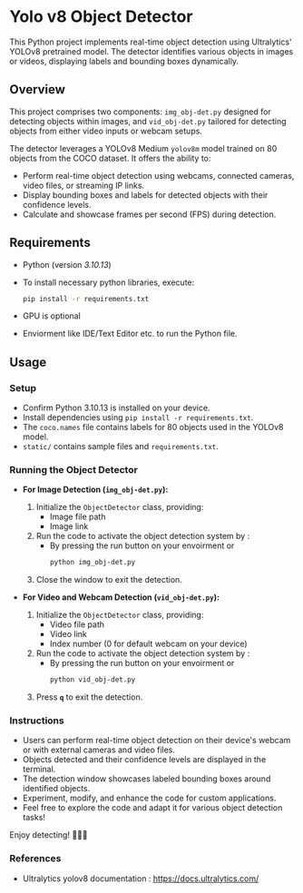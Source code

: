 # Yolo v8 Object Detector

This Python project implements real-time object detection using Ultralytics' YOLOv8 pretrained model. The detector identifies various objects in images or videos, displaying labels and bounding boxes dynamically.

## Overview

This project comprises two components: `img_obj-det.py` designed for detecting objects within images, and `vid_obj-det.py` tailored for detecting objects from either video inputs or webcam setups.

The detector leverages a YOLOv8 Medium `yolov8m` model trained on 80 objects from the COCO dataset. It offers the ability to:

- Perform real-time object detection using webcams, connected cameras, video files, or streaming IP links.
- Display bounding boxes and labels for detected objects with their confidence levels.
- Calculate and showcase frames per second (FPS) during detection.

## Requirements

- Python (version *3.10.13*)
- To install necessary python libraries, execute:

  ```bash
  pip install -r requirements.txt
- GPU is optional
- Enviorment like IDE/Text Editor etc. to run the Python file.

## Usage

### Setup

- Confirm Python 3.10.13 is installed on your device.
- Install dependencies using `pip install -r requirements.txt`.
- The `coco.names` file contains labels for 80 objects used in the YOLOv8 model.
- `static/` contains sample files and `requirements.txt`.

### Running the Object Detector

- **For Image Detection (`img_obj-det.py`):**
  1. Initialize the `ObjectDetector` class, providing:
     - Image file path
     - Image link
  2. Run the code to activate the object detection system by :
      - By pressing the run button on your envoirment or
        ```bash
        python img_obj-det.py
  3. Close the window to exit the detection.

- **For Video and Webcam Detection (`vid_obj-det.py`):**
  1. Initialize the `ObjectDetector` class, providing:
     - Video file path
     - Video link
     - Index number (0 for default webcam on your device)
  2. Run the code to activate the object detection system by :
      - By pressing the run button on your envoirment or
        ```bash
        python vid_obj-det.py
  3. Press **`q`** to exit the detection.

### Instructions

- Users can perform real-time object detection on their device's webcam or with external cameras and video files.
- Objects detected and their confidence levels are displayed in the terminal.
- The detection window showcases labeled bounding boxes around identified objects.
- Experiment, modify, and enhance the code for custom applications.
- Feel free to explore the code and adapt it for various object detection tasks!

Enjoy detecting! 🕵️‍♂️🎥

### References

- Ultralytics yolov8 documentation : https://docs.ultralytics.com/